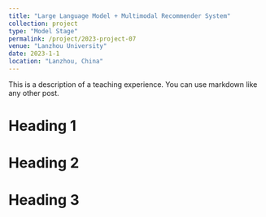 ```yaml
---
title: "Large Language Model + Multimodal Recommender System"
collection: project
type: "Model Stage"
permalink: /project/2023-project-07
venue: "Lanzhou University"
date: 2023-1-1
location: "Lanzhou, China"
---
```


This is a description of a teaching experience. You can use markdown like any other post.

Heading 1
======

Heading 2
======

Heading 3
======
